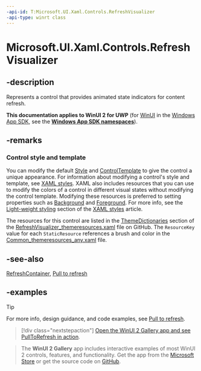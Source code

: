 ```yaml
---
-api-id: T:Microsoft.UI.Xaml.Controls.RefreshVisualizer
-api-type: winrt class
---
```

<!-- Class syntax.
public class RefreshVisualizer : Control, Control
-->

# Microsoft.UI.Xaml.Controls.RefreshVisualizer

## -description

Represents a control that provides animated state indicators for content refresh.

**This documentation applies to WinUI 2 for UWP** (for [WinUI](/windows/apps/winui/winui3/) in the [Windows App SDK](/windows/apps/windows-app-sdk/), see the **[Windows App SDK namespaces](/windows/windows-app-sdk/api/winrt/)**).

## -remarks

### Control style and template

You can modify the default [Style](/uwp/api/windows.ui.xaml.frameworkelement.style) and [ControlTemplate](/uwp/api/windows.ui.xaml.controls.controltemplate) to give the control a unique appearance. For information about modifying a control's style and template, see [XAML styles](/windows/apps/design/style/xaml-styles). XAML also includes resources that you can use to modify the colors of a control in different visual states without modifying the control template. Modifying these resources is preferred to setting properties such as [Background](/uwp/api/windows.ui.xaml.controls.control.background) and [Foreground](/uwp/api/windows.ui.xaml.controls.control.foreground). For more info, see the [Light-weight styling](/windows/apps/design/style/xaml-styles#lightweight-styling) section of the [XAML styles](/windows/apps/design/style/xaml-styles) article.

The resources for this control are listed in the [ThemeDictionaries](/windows/apps/design/style/xaml-theme-resources) section of the [RefreshVisualizer_themeresources.xaml](https://github.com/microsoft/microsoft-ui-xaml/blob/main/dev/PullToRefresh/RefreshVisualizer/RefreshVisualizer_themeresources.xaml) file on GitHub. The `ResourceKey` value for each `StaticResource` references a brush and color in the [Common_themeresources_any.xaml](https://github.com/microsoft/microsoft-ui-xaml/blob/main/dev/CommonStyles/Common_themeresources_any.xaml) file.

## -see-also

[RefreshContainer](refreshcontainer.md), [Pull to refresh](/windows/apps/design/controls/pull-to-refresh)

## -examples

> [!TIP]
> For more info, design guidance, and code examples, see [Pull to refresh](/windows/apps/design/controls/pull-to-refresh).

> [!div class="nextstepaction"]
> [Open the WinUI 2 Gallery app and see PullToRefresh in action](winui2gallery:/item/PullToRefresh).

> The **WinUI 2 Gallery** app includes interactive examples of most WinUI 2 controls, features, and functionality. Get the app from the [Microsoft Store](https://www.microsoft.com/store/productId/9MSVH128X2ZT) or get the source code on [GitHub](https://github.com/Microsoft/WinUI-Gallery/tree/winui2).
